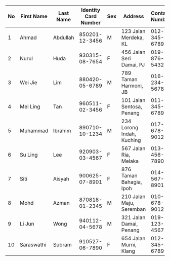 | No | First Name | Last Name | Identity Card Number | Sex | Address                 | Contact Number    |
|----|------------|-----------|----------------------|-----|-------------------------|-------------------|
| 1  | Ahmad      | Abdullah  | 850201-12-3456      | M   | 123 Jalan Merdeka, KL  | 012-345-6789     |
| 2  | Nurul      | Huda      | 930315-08-7654      | F   | 456 Jalan Seri Damai, PJ| 019-876-5432     |
| 3  | Wei Jie    | Lim       | 880420-05-6789      | M   | 789 Taman Harmoni, JB   | 016-234-5678     |
| 4  | Mei Ling   | Tan       | 960511-02-3456      | F   | 101 Jalan Sentosa, Penang| 011-345-6789     |
| 5  | Muhammad   | Ibrahim   | 890710-10-1234      | M   | 234 Lorong Indah, Kuching| 017-678-9012     |
| 6  | Su Ling    | Lee       | 920903-03-4567      | F   | 567 Jalan Ria, Melaka   | 013-456-7890     |
| 7  | Siti       | Aisyah    | 900625-07-8901      | F   | 876 Taman Bahagia, Ipoh | 014-567-8901     |
| 8  | Mohd       | Azman     | 870818-01-2345      | M   | 210 Jalan Maju, Seremban| 010-678-9012     |
| 9  | Li Jun     | Wong      | 940112-04-5678      | M   | 321 Jalan Damai, Penang | 019-123-4567     |
| 10 | Saraswathi | Subram    | 910527-06-7890      | F   | 654 Jalan Murni, Klang  | 012-345-6789     |
